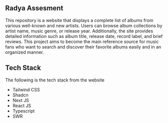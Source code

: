 ## Radya Assesment
This repository is a website that displays a complete list of albums from various well-known and new artists. Users can browse album collections by artist name, music genre, or release year. Additionally, the site provides detailed information such as album title, release date, record label, and brief reviews. This project aims to become the main reference source for music fans who want to search and discover their favorite albums easily and in an organized manner.

## Tech Stack
The following is the tech stack from the website
- Tailwind CSS
- Shadcn
- Next JS
- React JS
- Typescript
- SWR
